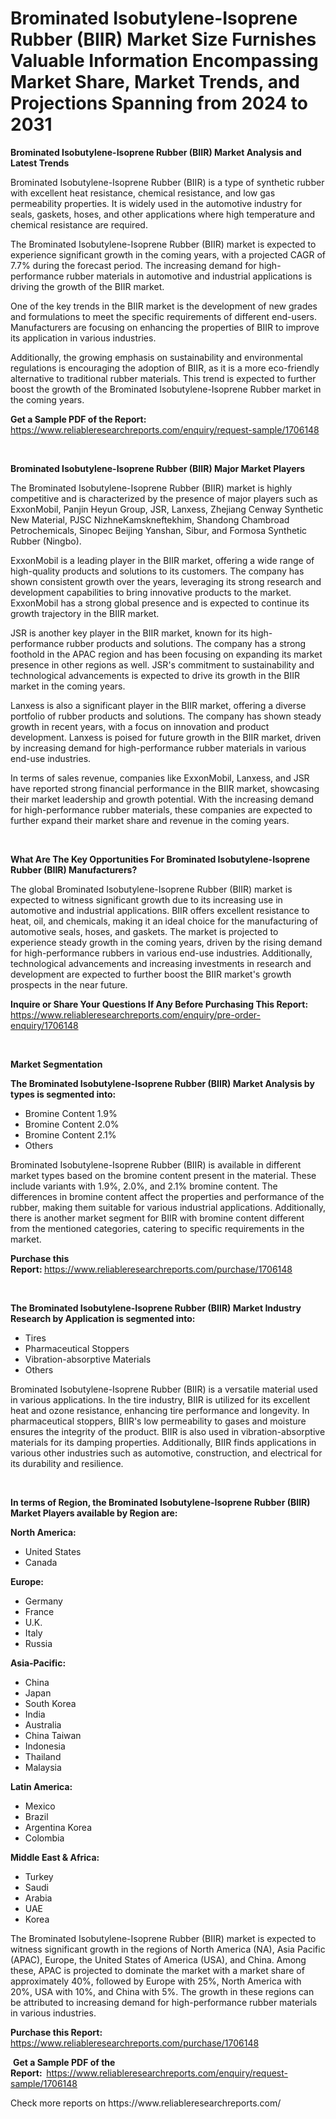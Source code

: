 <p><h1>Brominated Isobutylene-Isoprene Rubber (BIIR) Market Size Furnishes Valuable Information Encompassing Market Share, Market Trends, and Projections Spanning from 2024 to 2031</h1></p><p><strong>Brominated Isobutylene-Isoprene Rubber (BIIR) Market Analysis and Latest Trends</strong></p>
<p><p>Brominated Isobutylene-Isoprene Rubber (BIIR) is a type of synthetic rubber with excellent heat resistance, chemical resistance, and low gas permeability properties. It is widely used in the automotive industry for seals, gaskets, hoses, and other applications where high temperature and chemical resistance are required.</p><p>The Brominated Isobutylene-Isoprene Rubber (BIIR) market is expected to experience significant growth in the coming years, with a projected CAGR of 7.7% during the forecast period. The increasing demand for high-performance rubber materials in automotive and industrial applications is driving the growth of the BIIR market.</p><p>One of the key trends in the BIIR market is the development of new grades and formulations to meet the specific requirements of different end-users. Manufacturers are focusing on enhancing the properties of BIIR to improve its application in various industries.</p><p>Additionally, the growing emphasis on sustainability and environmental regulations is encouraging the adoption of BIIR, as it is a more eco-friendly alternative to traditional rubber materials. This trend is expected to further boost the growth of the Brominated Isobutylene-Isoprene Rubber market in the coming years.</p></p>
<p><strong>Get a Sample PDF of the Report:&nbsp;</strong> <a href="https://www.reliableresearchreports.com/enquiry/request-sample/1706148">https://www.reliableresearchreports.com/enquiry/request-sample/1706148</a></p>
<p>&nbsp;</p>
<p><strong>Brominated Isobutylene-Isoprene Rubber (BIIR) Major Market Players</strong></p>
<p><p>The Brominated Isobutylene-Isoprene Rubber (BIIR) market is highly competitive and is characterized by the presence of major players such as ExxonMobil, Panjin Heyun Group, JSR, Lanxess, Zhejiang Cenway Synthetic New Material, PJSC NizhneKamskneftekhim, Shandong Chambroad Petrochemicals, Sinopec Beijing Yanshan, Sibur, and Formosa Synthetic Rubber (Ningbo).</p><p>ExxonMobil is a leading player in the BIIR market, offering a wide range of high-quality products and solutions to its customers. The company has shown consistent growth over the years, leveraging its strong research and development capabilities to bring innovative products to the market. ExxonMobil has a strong global presence and is expected to continue its growth trajectory in the BIIR market.</p><p>JSR is another key player in the BIIR market, known for its high-performance rubber products and solutions. The company has a strong foothold in the APAC region and has been focusing on expanding its market presence in other regions as well. JSR's commitment to sustainability and technological advancements is expected to drive its growth in the BIIR market in the coming years.</p><p>Lanxess is also a significant player in the BIIR market, offering a diverse portfolio of rubber products and solutions. The company has shown steady growth in recent years, with a focus on innovation and product development. Lanxess is poised for future growth in the BIIR market, driven by increasing demand for high-performance rubber materials in various end-use industries.</p><p>In terms of sales revenue, companies like ExxonMobil, Lanxess, and JSR have reported strong financial performance in the BIIR market, showcasing their market leadership and growth potential. With the increasing demand for high-performance rubber materials, these companies are expected to further expand their market share and revenue in the coming years.</p></p>
<p>&nbsp;</p>
<p><strong>What Are The Key Opportunities For Brominated Isobutylene-Isoprene Rubber (BIIR) Manufacturers?</strong></p>
<p><p>The global Brominated Isobutylene-Isoprene Rubber (BIIR) market is expected to witness significant growth due to its increasing use in automotive and industrial applications. BIIR offers excellent resistance to heat, oil, and chemicals, making it an ideal choice for the manufacturing of automotive seals, hoses, and gaskets. The market is projected to experience steady growth in the coming years, driven by the rising demand for high-performance rubbers in various end-use industries. Additionally, technological advancements and increasing investments in research and development are expected to further boost the BIIR market's growth prospects in the near future.</p></p>
<p><strong>Inquire or Share Your Questions If Any Before Purchasing This Report:</strong> <a href="https://www.reliableresearchreports.com/enquiry/pre-order-enquiry/1706148">https://www.reliableresearchreports.com/enquiry/pre-order-enquiry/1706148</a></p>
<p>&nbsp;</p>
<p><strong>Market Segmentation</strong></p>
<p><strong>The Brominated Isobutylene-Isoprene Rubber (BIIR) Market Analysis by types is segmented into:</strong></p>
<p><ul><li>Bromine Content 1.9%</li><li>Bromine Content 2.0%</li><li>Bromine Content 2.1%</li><li>Others</li></ul></p>
<p><p>Brominated Isobutylene-Isoprene Rubber (BIIR) is available in different market types based on the bromine content present in the material. These include variants with 1.9%, 2.0%, and 2.1% bromine content. The differences in bromine content affect the properties and performance of the rubber, making them suitable for various industrial applications. Additionally, there is another market segment for BIIR with bromine content different from the mentioned categories, catering to specific requirements in the market.</p></p>
<p><strong>Purchase this Report:&nbsp;</strong><a href="https://www.reliableresearchreports.com/purchase/1706148">https://www.reliableresearchreports.com/purchase/1706148</a></p>
<p>&nbsp;</p>
<p><strong>The Brominated Isobutylene-Isoprene Rubber (BIIR) Market Industry Research by Application is segmented into:</strong></p>
<p><ul><li>Tires</li><li>Pharmaceutical Stoppers</li><li>Vibration-absorptive Materials</li><li>Others</li></ul></p>
<p><p>Brominated Isobutylene-Isoprene Rubber (BIIR) is a versatile material used in various applications. In the tire industry, BIIR is utilized for its excellent heat and ozone resistance, enhancing tire performance and longevity. In pharmaceutical stoppers, BIIR's low permeability to gases and moisture ensures the integrity of the product. BIIR is also used in vibration-absorptive materials for its damping properties. Additionally, BIIR finds applications in various other industries such as automotive, construction, and electrical for its durability and resilience.</p></p>
<p>&nbsp;</p>
<p><strong>In terms of Region, the Brominated Isobutylene-Isoprene Rubber (BIIR) Market Players available by Region are:</strong></p>
<p>
    <p> <strong> North America: </strong>
        <ul>
            <li>United States</li>
            <li>Canada</li>
        </ul>
        </p> 
    <p> <strong> Europe: </strong>
        <ul>
            <li>Germany</li>
            <li>France</li>
            <li>U.K.</li>
            <li>Italy</li>
            <li>Russia</li>
        </ul>
        </p> 
    <p> <strong> Asia-Pacific: </strong>
        <ul>
            <li>China</li>
            <li>Japan</li>
            <li>South Korea</li>
            <li>India</li>
            <li>Australia</li>
            <li>China Taiwan</li>
            <li>Indonesia</li>
            <li>Thailand</li>
            <li>Malaysia</li>
        </ul>
        </p> 
    <p> <strong> Latin America: </strong>
        <ul>
            <li>Mexico</li>
            <li>Brazil</li>
            <li>Argentina Korea</li>
            <li>Colombia</li>
        </ul>
        </p> 
    <p> <strong> Middle East & Africa: </strong>
        <ul>
            <li>Turkey</li>
            <li>Saudi</li>
            <li>Arabia</li>
            <li>UAE</li>
            <li>Korea</li>
        </ul>
    </p>
    </p>
<p><p>The Brominated Isobutylene-Isoprene Rubber (BIIR) market is expected to witness significant growth in the regions of North America (NA), Asia Pacific (APAC), Europe, the United States of America (USA), and China. Among these, APAC is projected to dominate the market with a market share of approximately 40%, followed by Europe with 25%, North America with 20%, USA with 10%, and China with 5%. The growth in these regions can be attributed to increasing demand for high-performance rubber materials in various industries.</p></p>
<p><strong>Purchase this Report: </strong><a href="https://www.reliableresearchreports.com/purchase/1706148">https://www.reliableresearchreports.com/purchase/1706148</a></p>
<p>&nbsp;<strong>Get a Sample PDF of the Report:&nbsp;&nbsp;</strong><a href="https://www.reliableresearchreports.com/enquiry/request-sample/1706148">https://www.reliableresearchreports.com/enquiry/request-sample/1706148</a></p>
<p><strong></strong></p>
<p>Check more reports on https://www.reliableresearchreports.com/</p>